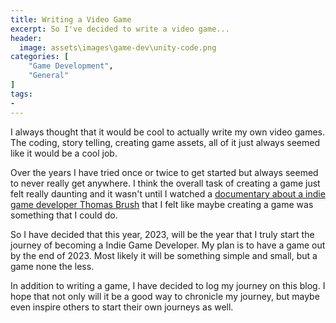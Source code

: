 ```yaml
---
title: Writing a Video Game
excerpt: So I've decided to write a video game...
header:
  image: assets\images\game-dev\unity-code.png
categories: [
    "Game Development",
    "General"
]
tags:
- 
---
```


I always thought that it would be cool to actually write my own video games. The coding, story telling, creating game assets, all of it just always seemed like it would be a cool job.

Over the years I have tried once or twice to get started but always seemed to never really get anywhere. I think the overall task of creating a game just felt really daunting and it wasn't until I watched a [documentary about a indie game developer Thomas Brush](https://www.youtube.com/watch?v=2B9Jyp7nCNw) that I felt like maybe creating a game was something that I could do.

So I have decided that this year, 2023, will be the year that I truly start the journey of becoming a Indie Game Developer. My plan is to have a game out by the end of 2023. Most likely it will be something simple and small, but a game none the less.

In addition to writing a game, I have decided to log my journey on this blog. I hope that not only will it be a good way to chronicle my journey, but maybe even inspire others to start their own journeys as well. 